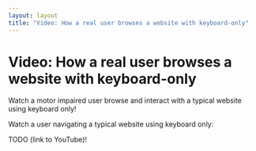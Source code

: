 ```yaml
---
layout: layout
title: "Video: How a real user browses a website with keyboard-only"
---
```


# Video: How a real user browses a website with keyboard-only

Watch a motor impaired user browse and interact with a typical website using keyboard only!

Watch a user navigating a typical website using keyboard only:

TODO (link to YouTube)!